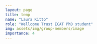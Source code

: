 ```yaml
---
layout: page
title: temp
name: "Laura Kitto"
role: "Wellcome Trust ECAT PhD student"
img: assets/img/group-members/image
importance: 4
---
```



